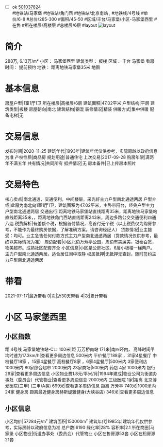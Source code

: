 - [ ] ok [501037824](https://bj.5i5j.com/ershoufang/501037824.html)  
 #地铁站/马家堡 #地铁站/角门西 #地铁站/北京南站 ,  #地铁线/4号线
#单价/6-8 #总价/285-300 #面积/45-50   #区域/丰台/马家堡/小区-马家堡西里 #在售 #所在楼层/高楼层 #总楼层/6层 #layout 
![layout](http://image2a.5i5j.com/bdir/layout/411638.jpg_P5.jpg) 
# 简介 
 288万,  6.13万/m² 
小区： 马家堡西里
建筑类型： 板楼
区域： 丰台 马家堡
看房时间： 提前预约
地铁： 距离地铁马家堡35米 地图
# 基本信息 
 房屋户型|1室1厅1卫
所在楼层|高楼层/6层
建筑面积|47.02平米
户型结构|平层
建筑类型|板楼
房屋朝向|南北
建筑结构|钢混
装修情况|精装
供暖方式|集中供暖
配备电梯|无
# 交易信息 
 发布时间|2020-11-25
建筑年代|1993年|建筑年代仅供参考，实际房龄以政府信息为准
产权性质|商品房
规划用途|普通住宅
上次交易|2017-09-28
购房年限|满两年不满五年
共有情况|共同所有
抵押情况|无
房本备件|已上传房本照片
# 交易特色 
 核心卖点|南北通透，交通便利，中间楼层，采光好主力户型南北通透两居
户型介绍|此房为南北向1室1厅1卫，建筑面积为47.02平米，主卧带阳台，经典户型主力户型南北通透两居
交通出行|距离地铁马家堡站直线距离35米，距离地铁马家堡站直线距离35米，，距离地铁角门西站直线距离243米，周边多路公交交通便利四通八达
税费解析|有差额个税，根据首付情况，高首付无个税（以上税费仅为购房参考，不能作为最终购房依据，了解准确方案，请咨询经纪人）
贷款情况|业主接受：均可。业主急售任何付款方式主力户型南北通透两居（贷款情况仅供参考，最终以实际情况为准）
周边配套|小区北边万芳亭公园，周边有美廉美，银泰百货，物美超市。成熟社区配套齐全
小区信息|小区是公房社区。6层小板楼一梯两户。主力户型南北通透两居。适合居住闹中取静
权属抵押|无抵押无查封，随时签约主力户型南北通透两居
# 带看 
 2021-07-17|最近带看	 0|次|近30天带看	 4|次|累计带看
# 小区 马家堡西里
## 小区指数 
 距 4号线 马家堡地铁站-C口 100米|距 万芳桥南站 171米|南四环内， 高峰时间平均时速为17.3km/h|查看更多周边信息
500米内 平价餐厅188家 ，31家4星餐厅
中档餐厅18家 ，15家4星餐厅
高档餐厅8家 ，6家4星餐厅|500米内 3家便利店
1000米内 80家综合超市
2000米内 23家商场|500米内 药店 4家
1000米内 银行 29家|查看更多周边信息
小区物业费1.8元/平米/月|1994年建成|物业公司为街道办事处（委员会）代管物业|查看更多周边信息
2000米内 三级医院 1家|距离 北京博爱医院(三甲) (三甲/A类) 699米|查看更多周边信息
距离 万芳亭 740米|1000米内 24家 健身房
距离最近健身房赫斯缇雅健身(大峡谷店) 346米|查看更多周边信息
## 小区信息 
 小区均价|57284元/m²
建筑面积|150000m²
建筑年代|1985年|建筑年代仅供参考，实际房龄以政府信息为准
总户数|6190
绿化率|28%
容积率|2.1
所在商圈|马家堡
小区物业|街道办事处（委员会）代管物业
小区在售房源53套
小区在租房源21套
